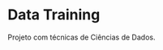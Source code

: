 
# Data Training

<!-- badges: start -->
<!-- badges: end -->

Projeto com técnicas de Ciências de Dados.

